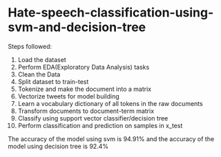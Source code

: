 # Hate-speech-classification-using-svm-and-decision-tree


Steps followed:
1. Load the dataset 
2. Perform EDA(Exploratory Data Analysis) tasks
3. Clean the Data 
4. Split dataset to train-test 
5. Tokenize and make the document into a matrix 
6. Vectorize tweets for model building
7. Learn a vocabulary dictionary of all tokens in the raw documents
8. Transform documents to document-term matrix
9. Classify using support vector classifier/decision tree
10. Perform classification and prediction on samples in x_test


The accuracy of the model using svm is 94.91%
and the accuracy of the model using decision tree is 92.4%

